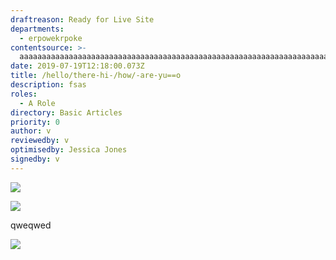 ```yaml
---
draftreason: Ready for Live Site
departments:
  - erpowekrpoke
contentsource: >-
  aaaaaaaaaaaaaaaaaaaaaaaaaaaaaaaaaaaaaaaaaaaaaaaaaaaaaaaaaaaaaaaaaaaaaaaaaaaaaaaaaaaaaaaaaaaaaaaaaaaaaaaaaaaaaaaaaaaaaaaaaaaaaaaaaaaaaaaaaaaaaaaaaaaaaaaaaaaaaaaa
date: 2019-07-19T12:18:00.073Z
title: /hello/there-hi-/how/-are-yu==o
description: fsas
roles:
  - A Role
directory: Basic Articles
priority: 0
author: v
reviewedby: v
optimisedby: Jessica Jones
signedby: v
---
```

![](assets/tulips.jpg)

![](assets/screenshot-2020-03-04-at-10.27.39.png)

qweqwed

![](/assets/city.jpg)